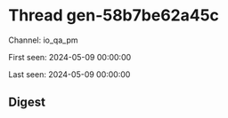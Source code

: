 # Thread gen-58b7be62a45c
Channel: io_qa_pm

First seen: 2024-05-09 00:00:00

Last seen: 2024-05-09 00:00:00

## Digest



